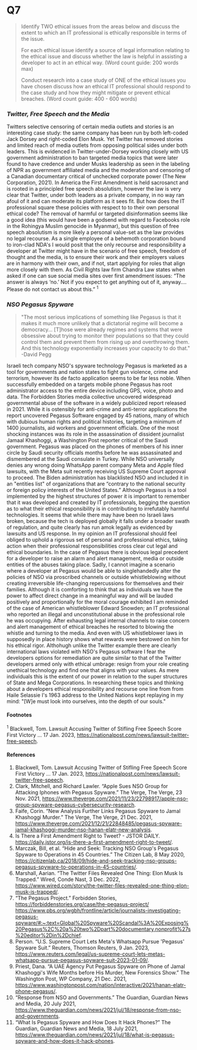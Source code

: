 # Q7
>Identify TWO ethical issues from the areas below and discuss the extent to which an IT professional is ethically responsible in terms of the issue. 
>
> For each ethical issue identify a source of legal information relating to the ethical issue and discuss whether the law is helpful in assisting a developer to act in an ethical way. (Word count guide: 200 words max) 
>
> Conduct research into a case study of ONE of the ethical issues you have chosen discuss how an ethical IT professional should respond to the case study and how they might mitigate or prevent ethical breaches. (Word count guide: 400 - 600 words)
>  


### _Twitter, Free Speech and the Media_
Twitters selective censoring of certain media outlets and stories is an interesting case study: the same company has been run by both left-coded Jack Dorsey and right-coded Elon Musk. Yet Twitter has removed stories and limited reach of media outlets from opposing political sides under both leaders. This is evidenced in Twitter-under-Dorsey working closely with US government administration to ban targeted media topics that were later found to have credence and under Musks leadership as seen in the labeling of NPR as government affiliated media and the moderation and censoring of a Canadian documentary critical of unchecked corporate power (The New Corporation, 2021). In America the First Amendment is held sacrosanct and is rooted in a principled free speech absolutism, however the law is very clear that Twitter, under both leaders as a private company, in no way ran afoul of it and can moderate its platform as it sees fit. But how does the IT professional square these policies with respect to to their own personal ethical code? The removal of harmful or targeted disinformation seems like a good idea (this would have been a godsend with regard to Facebooks role in the Rohingya Muslim genocide in Myanmar), but this question of free speech absolutism is more likely a personal value-set as the law provides no legal recourse. As a single employee of a behemoth corporation bound to iron-clad NDA's I would posit that the only recourse and responsibility a developer at Twitter might have in the scenario of free speech, freedom of thought and the media, is to ensure their work and their employers values are in harmony with their own, and if not, start applying for roles that align more closely with them. As Civil Rights law firm Chandra Law states when asked if one can sue social media sites over first amendment issues: “The answer is always ‘no.’ Not if you expect to get anything out of it, anyway…. Please do not contact us about this.” $^1$

### _NSO Pegasus Spyware_

>"The most serious implications of something like Pegasus is that it makes it much more unlikely that a dictatorial regime will become a democracy... [T]hose were already regimes and systems that were obsessive about trying to monitor their populations so that they could control them and prevent them from rising up and overthrowing them. And this technology exponentially increases your capacity to do that."
> -David Pegg

Israeli tech company NSO's spyware technology Pegasus is marketed as a tool for governments and nation states to fight gun violence, crime and terrorism, however its de facto application seems to be far less noble. When successfully embedded on a targets mobile phone Pegasus has root administrator access to the entire device including GPS, voice, photo and data. The Forbidden Stories media collective uncovered widespread governmental abuse of the software in a widely publicized report released in 2021. While it is ostensibly for anti-crime and anti-terror applications the report uncovered Pegasus Software engaged by 45 nations, many of which with dubious human rights and political histories, targeting a minimum of 1400 journalists, aid workers and government officials. One of the most shocking instances was its role in the assassination of dissident journalist Jamaal Khashoggi, a Washington Post reporter critical of the Saudi government. Pegasus was placed on the phones of members of his inner circle by Saudi security officials months before he was assassinated and dismembered at the Saudi consulate in Turkey. While NSO universally denies any wrong doing WhatsApp parent company Meta and Apple filed lawsuits, with the Meta suit recently receiving US Supreme Court approval to proceed. The Biden administration has blacklisted NSO and included it in an "entities list" of organizations that are “contrary to the national security or foreign policy interests of the United States.” Although Pegasus is a tool implemented by the highest structures of power it is important to remember that it was developed and created by IT professionals, begging the question as to what their ethical responsibility is in contributing to irrefutably harmful technologies. It seems that while there may have been no Israeli laws broken, because the tech is deployed globally it falls under a broader swath of regulation, and quite clearly has run amok legally as evidenced by lawsuits and US response. In my opinion an IT professional should feel obliged to uphold a rigorous set of personal and professional ethics, taking action when their professional responsibilities cross clear cut legal and ethical boundaries. In the case of Pegasus there is obvious legal precedent for a developer to raise an alarm and alert management, media or outside entities of the abuses taking place. Sadly, I cannot imagine a scenario where a developer at Pegasus would be able to singlehandedly alter the policies of NSO via proscribed channels or outside whistleblowing without creating irreversible life-changing repercussions for themselves and their families.  Although it is comforting to think that as individuals we have the power to affect direct change in a meaningful way and will be lauded positively and proportionally for the moral courage exhibited I am reminded of the case of American whistleblower Edward Snowden; an IT professional who reported an illegal and unconstitutional abuse in the professional role he was occupying. After exhausting legal internal channels to raise concern and alert management of ethical breaches he resorted to blowing the whistle and turning to the media. And even with US whistleblower laws in supposedly in place history shows what rewards were bestowed on him for his ethical rigor. Althohugh unlike the Twitter example there are clearly international laws violated with NSO's Pegasus software I fear the developers options for remediation are quite similar to that of the Twitter developers armed only with ethical umbrage: resign from your role creating unethical technology and find one that aligns with your values. As mere individuals this is the extent of our power in relation to the super structures of State and Mega Corporations. In researching these topics and thinking about a developers ethical responsibility and recourse one line from from Haile Selassie I's 1963 address to the United Nations kept replaying in my mind: "[W]e must look into ourselves, into the depth of our souls." 


#### Footnotes
$^1$ Blackwell, Tom. Lawsuit Accusing Twitter of Stifling Free Speech Score First Victory ... 17 Jan. 2023, https://nationalpost.com/news/lawsuit-twitter-free-speech. 
#### References

1. Blackwell, Tom. Lawsuit Accusing Twitter of Stifling Free Speech Score First Victory ... 17 Jan. 2023, https://nationalpost.com/news/lawsuit-twitter-free-speech. 
2. Clark, Mitchell, and Richard Lawler. “Apple Sues NSO Group for Attacking Iphones with Pegasus Spyware.” The Verge, The Verge, 23 Nov. 2021, https://www.theverge.com/2021/11/23/22798917/apple-nso-group-spyware-pegasus-cybersecurity-research. 
3. Faife, Corin. “New Analysis Further Links Pegasus Spyware to Jamal Khashoggi Murder.” The Verge, The Verge, 21 Dec. 2021, https://www.theverge.com/2021/12/21/22848485/pegasus-spyware-jamal-khashoggi-murder-nso-hanan-elatr-new-analysis. 
4. Is There a First Amendment Right to Tweet? - JSTOR DAILY. https://daily.jstor.org/is-there-a-first-amendment-right-to-tweet/. 
5. Marczak, Bill, et al. “Hide and Seek: Tracking NSO Group's Pegasus Spyware to Operations in 45 Countries.” The Citizen Lab, 8 May 2020, https://citizenlab.ca/2018/09/hide-and-seek-tracking-nso-groups-pegasus-spyware-to-operations-in-45-countries/. 
6. Marshall, Aarian. “The Twitter Files Revealed One Thing: Elon Musk Is Trapped.” Wired, Conde Nast, 3 Dec. 2022, https://www.wired.com/story/the-twitter-files-revealed-one-thing-elon-musk-is-trapped/. 
7. “The Pegasus Project.” Forbidden Stories, https://forbiddenstories.org/case/the-pegasus-project/ https://www.pbs.org/wgbh/frontline/article/journalists-investigating-pegasus-spyware/#:~:text=Global%20Spyware%20Scandal%3A%20Exposing%20Pegasus%2C%20a%20two%2Dpart%20documentary,nonprofit%27s%20editor%2Din%2Dchief. 
8. Person. “U.S. Supreme Court Lets Meta's Whatsapp Pursue 'Pegasus' Spyware Suit.” Reuters, Thomson Reuters, 9 Jan. 2023, https://www.reuters.com/legal/us-supreme-court-lets-metas-whatsapp-pursue-pegasus-spyware-suit-2023-01-09/. 
9. Priest, Dana. “A UAE Agency Put Pegasus Spyware on Phone of Jamal Khashoggi's Wife Months before His Murder, New Forensics Show.” The Washington Post, WP Company, 21 Dec. 2021, https://www.washingtonpost.com/nation/interactive/2021/hanan-elatr-phone-pegasus/. 
10. “Response from NSO and Governments.” The Guardian, Guardian News and Media, 20 July 2021, https://www.theguardian.com/news/2021/jul/18/response-from-nso-and-governments. 
11. “What Is Pegasus Spyware and How Does It Hack Phones?” The Guardian, Guardian News and Media, 18 July 2021, https://www.theguardian.com/news/2021/jul/18/what-is-pegasus-spyware-and-how-does-it-hack-phones. 
